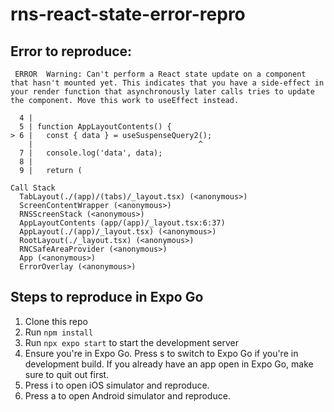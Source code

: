# rns-react-state-error-repro

## Error to reproduce:
```
 ERROR  Warning: Can't perform a React state update on a component that hasn't mounted yet. This indicates that you have a side-effect in your render function that asynchronously later calls tries to update the component. Move this work to useEffect instead.

  4 |
  5 | function AppLayoutContents() {
> 6 |   const { data } = useSuspenseQuery2();
    |                                     ^
  7 |   console.log('data', data);
  8 |
  9 |   return (

Call Stack
  TabLayout(./(app)/(tabs)/_layout.tsx) (<anonymous>)
  ScreenContentWrapper (<anonymous>)
  RNSScreenStack (<anonymous>)
  AppLayoutContents (app/(app)/_layout.tsx:6:37)
  AppLayout(./(app)/_layout.tsx) (<anonymous>)
  RootLayout(./_layout.tsx) (<anonymous>)
  RNCSafeAreaProvider (<anonymous>)
  App (<anonymous>)
  ErrorOverlay (<anonymous>)
```

## Steps to reproduce in Expo Go
1. Clone this repo
2. Run `npm install`
3. Run `npx expo start` to start the development server
4. Ensure you're in Expo Go. Press s to switch to Expo Go if you're in development build. If you already have an app open in Expo Go, make sure to quit out first.
5. Press i to open iOS simulator and reproduce.
6. Press a to open Android simulator and reproduce.